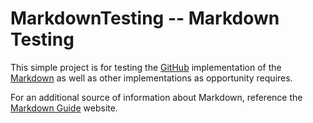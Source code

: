 
# MarkdownTesting -- Markdown Testing

This simple project is for testing the [GitHub](github.com) implementation of the 
[Markdown](daringfireball.net/projects/markdown) as well as other 
implementations as opportunity requires.

For an additional source of information about Markdown, reference the 
[Markdown Guide](https://www.markdownguide.org/) website.
